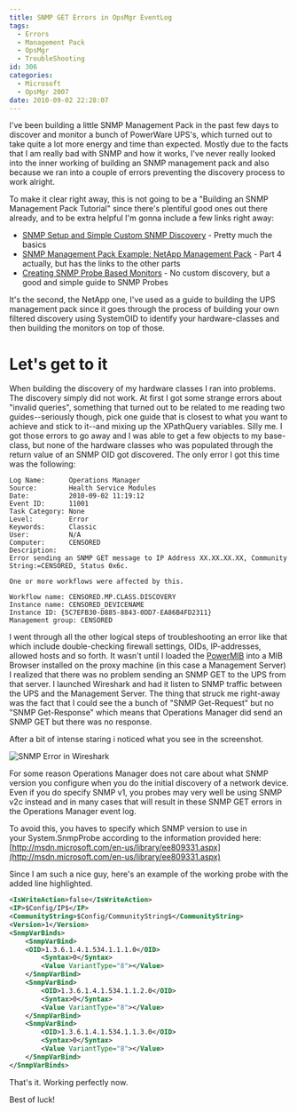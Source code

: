 ```yaml
---
title: SNMP GET Errors in OpsMgr EventLog
tags:
  - Errors
  - Management Pack
  - OpsMgr
  - TroubleShooting
id: 306
categories:
  - Microsoft
  - OpsMgr 2007
date: 2010-09-02 22:28:07
---
```


I've been building a little SNMP Management Pack in the past few days to discover and monitor a bunch of PowerWare UPS's, which turned out to take quite a lot more energy and time than expected. Mostly due to the facts that I am really bad with SNMP and how it works, I've never really looked into the inner working of building an SNMP management pack and also because we ran into a couple of errors preventing the discovery process to work alright.

To make it clear right away, this is not going to be a "Building an SNMP Management Pack Tutorial" since there's plentiful good ones out there already, and to be extra helpful I'm gonna include a few links right away:

* [SNMP Setup and Simple Custom SNMP Discovery](http://www.systemcentercentral.com/BlogDetails/tabid/143/IndexID/66140/Default.aspx "SNMP Setup and Simple Custom SNMP Discovery") - Pretty much the basics
* [SNMP Management Pack Example: NetApp Management Pack](http://www.systemcentercentral.com/BlogDetails/tabid/143/IndexID/58919/Default.aspx "SNMP Management Pack Example: NetApp Management Pack for SCOM 2007 R2 part 4") - Part 4 actually, but has the links to the other parts
* [Creating SNMP Probe Based Monitors](http://www.systemcentercentral.com/Details/tabid/147/IndexID/58815/Default.aspx "Creating SNMP Probe Based Monitors") - No custom discovery, but a good and simple guide to SNMP Probes

It's the second, the NetApp one, I've used as a guide to building the UPS management pack since it goes through the process of building your own filtered discovery using SystemOID to identify your hardware-classes and then building the monitors on top of those.

# Let's get to it

When building the discovery of my hardware classes I ran into problems. The discovery simply did not work. At first I got some strange errors about "invalid queries", something that turned out to be related to me reading two guides--seriously though, pick one guide that is closest to what you want to achieve and stick to it--and mixing up the XPathQuery variables. Silly me.
I got those errors to go away and I was able to get a few objects to my base-class, but none of the hardware classes who was populated through the return value of an SNMP OID got discovered.
The only error I got this time was the following:

```text
Log Name:      Operations Manager
Source:        Health Service Modules
Date:          2010-09-02 11:19:12
Event ID:      11001
Task Category: None
Level:         Error
Keywords:      Classic
User:          N/A
Computer:      CENSORED
Description:
Error sending an SNMP GET message to IP Address XX.XX.XX.XX, Community String:=CENSORED, Status 0x6c.

One or more workflows were affected by this.

Workflow name: CENSORED.MP.CLASS.DISCOVERY
Instance name: CENSORED_DEVICENAME
Instance ID: {5C7EFB30-D885-8843-0DD7-EA86B4FD2311}
Management group: CENSORED
```

I went through all the other logical steps of troubleshooting an error like that which include double-checking firewall settings, OIDs, IP-addresses, allowed hosts and so forth. It wasn't until I loaded the [PowerMIB](http://www.networkupstools.org/protocols/eaton/ "EATON Protocol Library") into a MIB Browser installed on the proxy machine (in this case a Management Server) I realized that there was no problem sending an SNMP GET to the UPS from that server. I launched Wireshark and had it listen to SNMP traffic between the UPS and the Management Server. The thing that struck me right-away was the fact that I could see the a bunch of "SNMP Get-Request" but no "SNMP Get-Response" which means that Operations Manager did send an SNMP GET but there was no response.

After a bit of intense staring i noticed what you see in the screenshot.


![SNMP Error in Wireshark](http://teknoglotse.nfshost.com/wp-content/uploads/2010/09/snmp_error_wireshark.png "SNMP Error in Wireshark")

For some reason Operations Manager does not care about what SNMP version you configure when you do the initial discovery of a network device. Even if you do specify SNMP v1, you probes may very well be using SNMP v2c instead and in many cases that will result in these SNMP GET errors in the Operations Manager event log.

To avoid this, you haves to specify which SNMP version to use in your System.SnmpProbe according to the information provided here: [http://msdn.microsoft.com/en-us/library/ee809331.aspx](http://msdn.microsoft.com/en-us/library/ee809331.aspx)

Since I am such a nice guy, here's an example of the working probe with the added line highlighted.

```xml
<IsWriteAction>false</IsWriteAction>
<IP>$Config/IP$</IP>
<CommunityString>$Config/CommunityString$</CommunityString>
<Version>1</Version>
<SnmpVarBinds>
	<SnmpVarBind>
	<OID>1.3.6.1.4.1.534.1.1.1.0</OID>
		<Syntax>0</Syntax>
		<Value VariantType="8"></Value>
	</SnmpVarBind>
	<SnmpVarBind>
		<OID>1.3.6.1.4.1.534.1.1.2.0</OID>
		<Syntax>0</Syntax>
		<Value VariantType="8"></Value>
	</SnmpVarBind>
	<SnmpVarBind>
		<OID>1.3.6.1.4.1.534.1.1.3.0</OID>
		<Syntax>0</Syntax>
		<Value VariantType="8"></Value>
	</SnmpVarBind>
</SnmpVarBinds>
```

That's it. Working perfectly now.

Best of luck!
